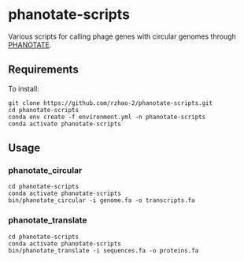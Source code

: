 # phanotate-scripts
Various scripts for calling phage genes with circular genomes through [PHANOTATE](https://github.com/deprekate/PHANOTATE).

## Requirements
To install:
```
git clone https://github.com/rzhao-2/phanotate-scripts.git
cd phanotate-scripts
conda env create -f environment.yml -n phanotate-scripts
conda activate phanotate-scripts
```

## Usage

### phanotate_circular
```
cd phanotate-scripts
conda activate phanotate-scripts
bin/phanotate_circular -i genome.fa -o transcripts.fa
```
### phanotate_translate
```
cd phanotate-scripts
conda activate phanotate-scripts
bin/phanotate_translate -i sequences.fa -o proteins.fa
```

